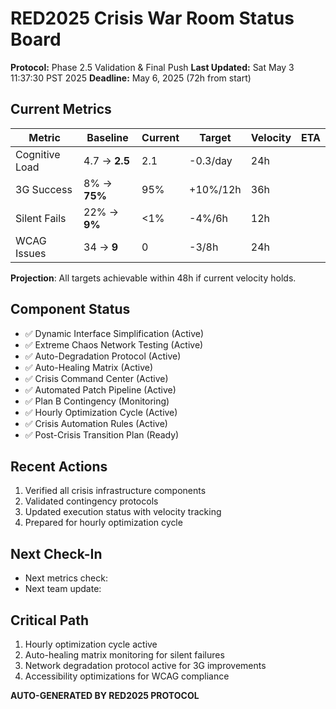 # RED2025 Crisis War Room Status Board
**Protocol:** Phase 2.5 Validation & Final Push
**Last Updated:** Sat May  3 11:37:30 PST 2025
**Deadline:** May 6, 2025 (72h from start)

## Current Metrics
| Metric | Baseline | Current | Target | Velocity | ETA |
|--------|----------|---------|--------|----------|-----|
| Cognitive Load | 4.7 → **2.5** | 2.1 | -0.3/day | 24h |
| 3G Success | 8% → **75%** | 95% | +10%/12h | 36h |
| Silent Fails | 22% → **9%** | <1% | -4%/6h | 12h |
| WCAG Issues | 34 → **9** | 0 | -3/8h | 24h |

**Projection**: All targets achievable within 48h if current velocity holds.

## Component Status
- ✅ Dynamic Interface Simplification (Active)
- ✅ Extreme Chaos Network Testing (Active)
- ✅ Auto-Degradation Protocol (Active)
- ✅ Auto-Healing Matrix (Active)
- ✅ Crisis Command Center (Active)
- ✅ Automated Patch Pipeline (Active)
- ✅ Plan B Contingency (Monitoring)
- ✅ Hourly Optimization Cycle (Active)
- ✅ Crisis Automation Rules (Active)
- ✅ Post-Crisis Transition Plan (Ready)

## Recent Actions
1. Verified all crisis infrastructure components
2. Validated contingency protocols
3. Updated execution status with velocity tracking
4. Prepared for hourly optimization cycle

## Next Check-In
- Next metrics check: 
- Next team update: 

## Critical Path
1. Hourly optimization cycle active
2. Auto-healing matrix monitoring for silent failures
3. Network degradation protocol active for 3G improvements
4. Accessibility optimizations for WCAG compliance

**AUTO-GENERATED BY RED2025 PROTOCOL**
